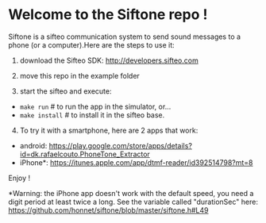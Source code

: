 Welcome to the Siftone repo !
=============================

Siftone is a sifteo communication system to send sound messages to a phone
(or a computer).Here are the steps to use it:

1. download the Sifteo SDK: http://developers.sifteo.com

2. move this repo in the example folder

3. start the sifteo and execute:
  - `make run`      # to run the app in the simulator, or...
  - `make install`  # to install it in the sifteo base.

4. To try it with a smartphone, here are 2 apps that work:
 - android: https://play.google.com/store/apps/details?id=dk.rafaelcouto.PhoneTone_Extractor
 - iPhone*: https://itunes.apple.com/app/dtmf-reader/id392514798?mt=8

Enjoy !


*Warning: the iPhone app doesn't work with the default speed, you need a digit period at least twice a long.
See the variable called "durationSec" here: https://github.com/honnet/siftone/blob/master/siftone.h#L49
